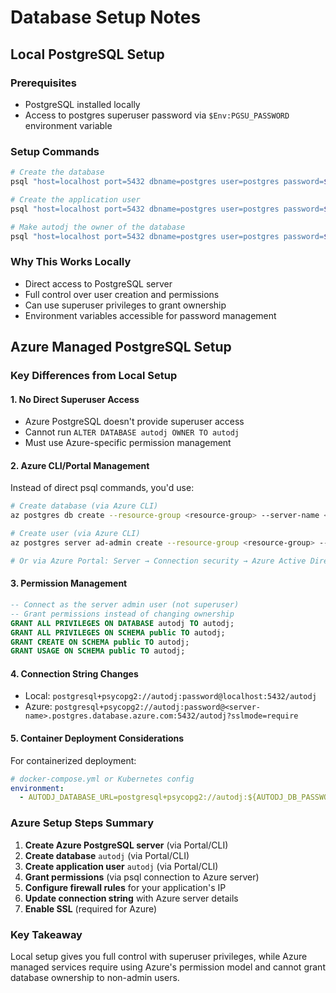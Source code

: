 # Database Setup Notes

## Local PostgreSQL Setup

### Prerequisites
- PostgreSQL installed locally
- Access to postgres superuser password via `$Env:PGSU_PASSWORD` environment variable

### Setup Commands
```bash
# Create the database
psql "host=localhost port=5432 dbname=postgres user=postgres password=$Env:PGSU_PASSWORD" -c "CREATE DATABASE autodj;"

# Create the application user
psql "host=localhost port=5432 dbname=postgres user=postgres password=$Env:PGSU_PASSWORD" -c "CREATE USER autodj WITH PASSWORD '{{AUTODJ_DB_PASSWORD}}';"

# Make autodj the owner of the database
psql "host=localhost port=5432 dbname=postgres user=postgres password=$Env:PGSU_PASSWORD" -c "ALTER DATABASE autodj OWNER TO autodj;"
```

### Why This Works Locally
- Direct access to PostgreSQL server
- Full control over user creation and permissions
- Can use superuser privileges to grant ownership
- Environment variables accessible for password management

## Azure Managed PostgreSQL Setup

### Key Differences from Local Setup

#### 1. **No Direct Superuser Access**
- Azure PostgreSQL doesn't provide superuser access
- Cannot run `ALTER DATABASE autodj OWNER TO autodj`
- Must use Azure-specific permission management

#### 2. **Azure CLI/Portal Management**
Instead of direct psql commands, you'd use:

```bash
# Create database (via Azure CLI)
az postgres db create --resource-group <resource-group> --server-name <server-name> --name autodj

# Create user (via Azure CLI) 
az postgres server ad-admin create --resource-group <resource-group> --server-name <server-name> --display-name autodj --object-id <object-id>

# Or via Azure Portal: Server → Connection security → Azure Active Directory authentication
```

#### 3. **Permission Management**
```sql
-- Connect as the server admin user (not superuser)
-- Grant permissions instead of changing ownership
GRANT ALL PRIVILEGES ON DATABASE autodj TO autodj;
GRANT ALL PRIVILEGES ON SCHEMA public TO autodj;
GRANT CREATE ON SCHEMA public TO autodj;
GRANT USAGE ON SCHEMA public TO autodj;
```

#### 4. **Connection String Changes**
- Local: `postgresql+psycopg2://autodj:password@localhost:5432/autodj`
- Azure: `postgresql+psycopg2://autodj:password@<server-name>.postgres.database.azure.com:5432/autodj?sslmode=require`

#### 5. **Container Deployment Considerations**
For containerized deployment:

```yaml
# docker-compose.yml or Kubernetes config
environment:
  - AUTODJ_DATABASE_URL=postgresql+psycopg2://autodj:${AUTODJ_DB_PASSWORD}@<azure-server>.postgres.database.azure.com:5432/autodj?sslmode=require
```

### Azure Setup Steps Summary
1. **Create Azure PostgreSQL server** (via Portal/CLI)
2. **Create database** `autodj` (via Portal/CLI)
3. **Create application user** `autodj` (via Portal/CLI)
4. **Grant permissions** (via psql connection to Azure server)
5. **Configure firewall rules** for your application's IP
6. **Update connection string** with Azure server details
7. **Enable SSL** (required for Azure)

### Key Takeaway
Local setup gives you full control with superuser privileges, while Azure managed services require using Azure's permission model and cannot grant database ownership to non-admin users.
